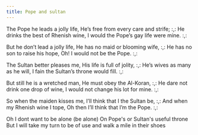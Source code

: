 ```yaml
---
title: Pope and sultan
---
```


The Pope he leads a jolly life,
He’s free from every care and strife;
:,: He drinks the best of Rhenish wine,
I would the Pope’s gay life were mine. :,:

But he don’t lead a jolly life,
He has no maid or blooming wife,
:,: He has no son to raise his hope,
Oh! I would not be the Pope. :,:

The Sultan better pleases me,
His life is full of jolity,
:,: He’s wives as many as he will,
I fain the Sultan’s throne would fill. :,:

But still he is a wretched man,
He must obey the Al-Koran,
:,: He dare not drink one drop of wine,
I would not change his lot for mine. :,:

So when the maiden kisses me,
I’ll think that I the Sultan be,
:,: And when my Rhenish wine I tope,
Oh then I’ll think that I’m the Pope. :,:

Oh I dont want to be alone (be alone)
On Pope's or Sultan's useful throne
But I will take my turn to be of use
and walk a mile in their shoes
